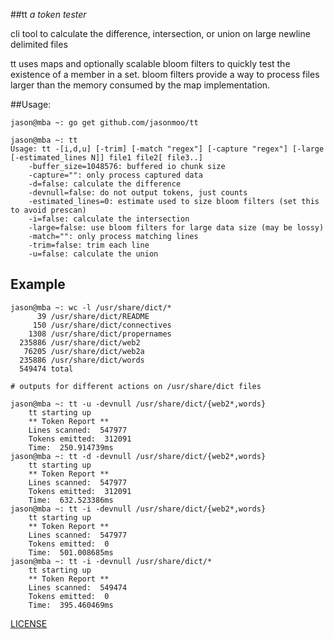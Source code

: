 ##tt
*a token tester*

cli tool to calculate the difference, intersection, or union on large newline delimited files

tt uses maps and optionally scalable bloom filters to quickly test the existence of a member in a set.  bloom filters provide a way to process files larger than the memory consumed by the map implementation.

##Usage:

	jason@mba ~: go get github.com/jasonmoo/tt

	jason@mba ~: tt
	Usage: tt -[i,d,u] [-trim] [-match "regex"] [-capture "regex"] [-large [-estimated_lines N]] file1 file2[ file3..]
		-buffer_size=1048576: buffered io chunk size
		-capture="": only process captured data
		-d=false: calculate the difference
		-devnull=false: do not output tokens, just counts
		-estimated_lines=0: estimate used to size bloom filters (set this to avoid prescan)
		-i=false: calculate the intersection
		-large=false: use bloom filters for large data size (may be lossy)
		-match="": only process matching lines
		-trim=false: trim each line
		-u=false: calculate the union

## Example

	jason@mba ~: wc -l /usr/share/dict/*
	      39 /usr/share/dict/README
	     150 /usr/share/dict/connectives
	    1308 /usr/share/dict/propernames
	  235886 /usr/share/dict/web2
	   76205 /usr/share/dict/web2a
	  235886 /usr/share/dict/words
	  549474 total

	# outputs for different actions on /usr/share/dict files

	jason@mba ~: tt -u -devnull /usr/share/dict/{web2*,words}
		tt starting up
		** Token Report **
		Lines scanned:  547977
		Tokens emitted:  312091
		Time:  250.914739ms
	jason@mba ~: tt -d -devnull /usr/share/dict/{web2*,words}
		tt starting up
		** Token Report **
		Lines scanned:  547977
		Tokens emitted:  312091
		Time:  632.523386ms
	jason@mba ~: tt -i -devnull /usr/share/dict/{web2*,words}
		tt starting up
		** Token Report **
		Lines scanned:  547977
		Tokens emitted:  0
		Time:  501.008685ms
	jason@mba ~: tt -i -devnull /usr/share/dict/*
		tt starting up
		** Token Report **
		Lines scanned:  549474
		Tokens emitted:  0
		Time:  395.460469ms


[LICENSE](https://github.vimeows.com/jason/tt/raw/master/LICENSE)
